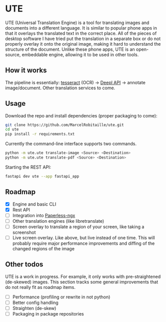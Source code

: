 # UTE

UTE (Universal Translation Engine) is a tool for translating images and documents into a different language.
It is similar to popular phone apps in that it overlays the translated text in the correct place.
All of the pieces of desktop software I have tried put the translation in a separate box
or do not properly overlay it onto the original image, making it hard to understand the structure of the document.
Unlike these phone apps, UTE is an open-source, embeddable engine, allowing it to be used in other tools.

## How it works

The pipeline is essentially: [tesseract](https://github.com/tesseract-ocr/tesseract) (OCR) -> [Deepl API](https://www.deepl.com) -> annotate image/document.
Other translation services to come.

## Usage

Download the repo and install dependencies (proper packaging to come):
```bash
git clone https://github.com/MarcelRobitaille/ute.git
cd ute
pip install -r requirements.txt
```

Currently the command-line interface supports two commands.

```bash
python -m ute.ute translate-image <Source> <Destination>
python -m ute.ute translate-pdf <Source> <Destination>
```

Starting the REST API:
```bash
fastapi dev ute --app fastapi_app
```

## Roadmap

- [x] Engine and basic CLI
- [x] Rest API
- [ ] Integration into [Paperless-ngx](https://github.com/paperless-ngx/paperless-ngx/discussions/269)
- [ ] Other translation engines (like libretranslate)
- [ ] Screen overlay to translate a region of your screen, like taking a screenshot
- [ ] Live screen overlay. Like above, but live instead of one time. This will probably require major performance improvements and diffing of the changed regions of the image

## Other todos

UTE is a work in progress.
For example, it only works with pre-straightened (de-skewed) images.
This section tracks some general improvements that do not really fit as roadmap items.

- [ ] Performance (profiling or rewrite in not python)
- [ ] Better config handling
- [ ] Straighten (de-skew)
- [ ] Packaging in package repositories
